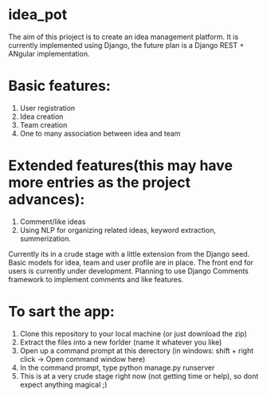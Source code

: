 # idea_pot

The aim of this prioject is to create an idea management platform. It is currently implemented using Django, the future plan is a Django REST + ANgular implementation.

# Basic features:
1. User registration
2. Idea creation
3. Team creation
4. One to many association between idea and team

# Extended features(this may have more entries as the project advances):
1. Comment/like ideas
2. Using NLP for organizing related ideas, keyword extraction, summerization.

Currently its in a crude stage with a little extension from the Django seed. Basic models for idea, team and user profile are in place. The front end for users is currently under development. Planning to use Django Comments framework to implement comments and like features.

# To sart the app:
1. Clone this repository to your local machine (or just download the zip)
2. Extract the files into a new forlder (name it whatever you like)
3. Open up a command prompt at this derectory (in windows: shift + right click -> Open command window here)
4. In the command prompt, type python manage.py runserver
5. This is at a very crude stage right now (not getting time or help), so dont expect anything magical ;)
